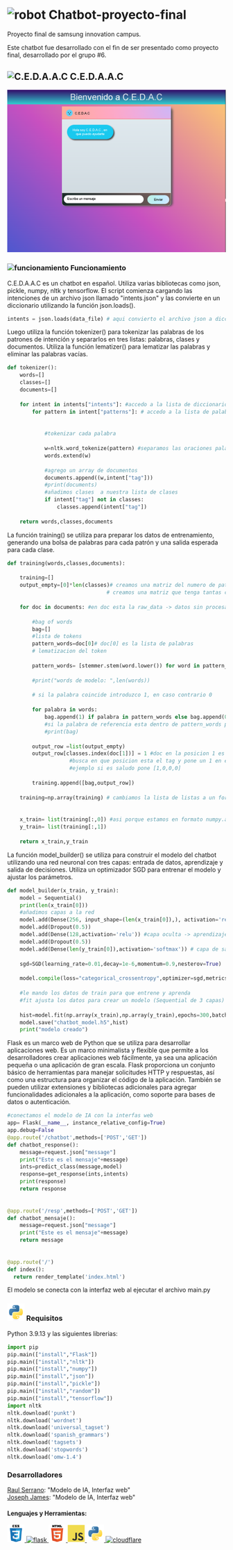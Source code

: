 
# <img src="https://cdn-icons-png.flaticon.com/512/3398/3398643.png" alt="robot" width="40" height="40"/> Chatbot-proyecto-final
Proyecto final de samsung innovation campus.

Este chatbot fue desarrollado con el fin de ser presentado como proyecto final, desarrollado por el grupo #6.
<h2 align="left"><img src="https://www.pngmart.com/files/16/Chat-Icon-PNG-File.png" alt="C.E.D.A.A.C" width="35" height="35"/> C.E.D.A.A.C 
</h2>

[<img src="https://github.com/raul2811/Chatbot-proyecto-final/blob/main/ahora.png">](https://youtu.be/A_R06Wmm9V0"")


### <img src="https://images.vexels.com/media/users/3/157445/isolated/preview/3400ef84aa3a273311454f13eb76fdaa-icono-de-engranajes-de-marketing.png" alt="funcionamiento" width="40" height="40"/> Funcionamiento
C.E.D.A.A.C es un  chatbot en español. Utiliza varias bibliotecas como json, pickle, numpy, nltk y tensorflow. El script comienza cargando las intenciones de un archivo json llamado "intents.json" y las convierte en un diccionario utilizando la función json.loads().
```python
intents = json.loads(data_file) # aqui convierto el archivo json a diccionario
```
Luego utiliza la función tokenizer() para tokenizar las palabras de los patrones de intención y separarlos en tres listas: palabras, clases y documentos. Utiliza la función lematizer() para lematizar las palabras y eliminar las palabras vacías.
```python
def tokenizer():
    words=[]
    classes=[]
    documents=[]

    for intent in intents["intents"]: #accedo a la lista de diccionarios
        for pattern in intent["patterns"]: # accedo a la lista de palabraas


            #tokenizar cada palabra

            w=nltk.word_tokenize(pattern) #separamos las oraciones palabra por palabra y guardamos cada palabra como token
            words.extend(w)

            #agrego un array de documentos
            documents.append((w,intent["tag"]))
            #print(documents)
            #añadimos clases  a nuestra lista de clases
            if intent["tag"] not in classes:
                classes.append(intent["tag"])
            
    return words,classes,documents
```
La función training() se utiliza para preparar los datos de entrenamiento, generando una bolsa de palabras para cada patrón y una salida esperada para cada clase.<br>
```python
def training(words,classes,documents):

    training=[]
    output_empty=[0]*len(classes)# creamos una matriz del numero de patterns con valor inicial 0
                                # creamos una matriz que tenga tantas columnas como classes

    for doc in documents: #en doc esta la raw_data -> datos sin procesar

        #bag of words
        bag=[]
        #lista de tokens
        pattern_words=doc[0]# doc[0] es la lista de palabras
        # lematizacion del token

        pattern_words= [stemmer.stem(word.lower()) for word in pattern_words  if word not in ignore_words ]

        #print("words de modelo: ",len(words))

        # si la palabra coincide introduzco 1, en caso contrario 0

        for palabra in words:
            bag.append(1) if palabra in pattern_words else bag.append(0) 
            #si la palabra de referencia esta dentro de pattern_words ponga 1
            #print(bag)

        output_row =list(output_empty)
        output_row[classes.index(doc[1])] = 1 #doc en la posicion 1 es el pattern
                    #busca en que posicion esta el tag y pone un 1 en esa posicion del output_row
                    #ejemplo si es saludo pone [1,0,0,0]

        training.append([bag,output_row])

    training=np.array(training) # cambiamos la lista de listas a un formato numpy.array

    
    x_train= list(training[:,0]) #asi porque estamos en formato numpy.array ||| training[inicio:fin,index]
    y_train= list(training[:,1])  
    
    return x_train,y_train
```
La función model_builder() se utiliza para construir el modelo del chatbot utilizando una red neuronal con tres capas: entrada de datos, aprendizaje y salida de decisiones. Utiliza un optimizador SGD para entrenar el modelo y ajustar los parámetros.
```python
def model_builder(x_train, y_train):
    model = Sequential()
    print(len(x_train[0]))
    #añadimos capas a la red
    model.add(Dense(256, input_shape=(len(x_train[0]),), activation='relu')) #añadimos 1 capa: entrada de datos
    model.add(Dropout(0.5))
    model.add(Dense(128,activation='relu')) #capa oculta -> aprendizaje
    model.add(Dropout(0.5))
    model.add(Dense(len(y_train[0]),activation='softmax')) # capa de salida toma de desiciones

    sgd=SGD(learning_rate=0.01,decay=1e-6,momentum=0.9,nesterov=True) 

    model.compile(loss="categorical_crossentropy",optimizer=sgd,metrics=["accuracy"])

    #le mando los datos de train para que entrene y aprenda
    #fit ajusta los datos para crear un modelo (Sequential de 3 capas) que pueda predecir los datos

    hist=model.fit(np.array(x_train),np.array(y_train),epochs=300,batch_size=16,verbose=2)
    model.save("chatbot_model.h5",hist)
    print("modelo creado")
```
Flask es un marco web de Python que se utiliza para desarrollar aplicaciones web. Es un marco minimalista y flexible que permite a los desarrolladores crear aplicaciones web fácilmente, ya sea una aplicación pequeña o una aplicación de gran escala. Flask proporciona un conjunto básico de herramientas para manejar solicitudes HTTP y respuestas, así como una estructura para organizar el código de la aplicación. También se pueden utilizar extensiones y bibliotecas adicionales para agregar funcionalidades adicionales a la aplicación, como soporte para bases de datos o autenticación.</p>
```python
#conectamos el modelo de IA con la interfas web
app= Flask(__name__, instance_relative_config=True)
app.debug=False
@app.route('/chatbot',methods=['POST','GET'])
def chatbot_response():
    message=request.json["message"]
    print("Este es el mensaje"+message)
    ints=predict_class(message,model)
    response=get_response(ints,intents)
    print(response)
    return response


@app.route('/resp',methods=['POST','GET'])
def chatbot_mensaje():
    message=request.json["message"]
    print("Este es el mensaje"+message)
    return message


@app.route('/')
def index():
  return render_template('index.html')
```
El modelo se conecta con la interfaz web al ejecutar el archivo main.py

### <img src="https://raw.githubusercontent.com/devicons/devicon/master/icons/python/python-original.svg" alt="python" width="40" height="40"/>  Requisitos

Python 3.9.13 y las siguientes librerias:
```python
import pip
pip.main(["install","Flask"])
pip.main(["install","nltk"])
pip.main(["install","numpy"])
pip.main(["install","json"])
pip.main(["install","pickle"])
pip.main(["install","random"])
pip.main(["install","tensorflow"])
import nltk
nltk.download('punkt')
nltk.download('wordnet')
nltk.download('universal_tagset')
nltk.download('spanish_grammars')
nltk.download('tagsets')
nltk.download('stopwords')
nltk.download('omw-1.4')
```

<h3 align="left">Desarrolladores</h3>
<p><a href="https://www.linkedin.com/in/raul-serrano-a1b79120a?lipi=urn%3Ali%3Apage%3Ad_flagship3_profile_view_base_contact_details%3BkME50HMITUasDmWX9sEExA%3D%3D">Raul Serrano</a>: "Modelo de IA, Interfaz web"<br>
<a href="https://github.com/DiscipleOFGod">Joseph James</a>: "Modelo de IA, Interfaz web"<br>
</p>
<h4 align="left">Lenguajes y Herramientas:</h4>
<p align="left"> <a href="https://www.w3schools.com/css/" target="_blank" rel="noreferrer"> <img src="https://raw.githubusercontent.com/devicons/devicon/master/icons/css3/css3-original-wordmark.svg" alt="css3" width="40" height="40"/> </a> <a href="https://flask.palletsprojects.com/" target="_blank" rel="noreferrer"> <img src="https://www.vectorlogo.zone/logos/pocoo_flask/pocoo_flask-icon.svg" alt="flask" width="40" height="40"/> </a> <a href="https://www.w3.org/html/" target="_blank" rel="noreferrer"> <img src="https://raw.githubusercontent.com/devicons/devicon/master/icons/html5/html5-original-wordmark.svg" alt="html5" width="40" height="40"/> </a> <a href="https://developer.mozilla.org/en-US/docs/Web/JavaScript" target="_blank" rel="noreferrer"> <img src="https://raw.githubusercontent.com/devicons/devicon/master/icons/javascript/javascript-original.svg" alt="javascript" width="40" height="40"/> </a> <a href="https://www.python.org" target="_blank" rel="noreferrer"> <img src="https://raw.githubusercontent.com/devicons/devicon/master/icons/python/python-original.svg" alt="python" width="40" height="40"/> 
</a> <a href="https://www.cloudflare.com/" target="_blank" rel="noreferrer"> <img src="https://upload.wikimedia.org/wikipedia/commons/thumb/9/94/Cloudflare_Logo.png/1024px-Cloudflare_Logo.png" alt="cloudflare" width="40" height="40"/>
 </a></p>
